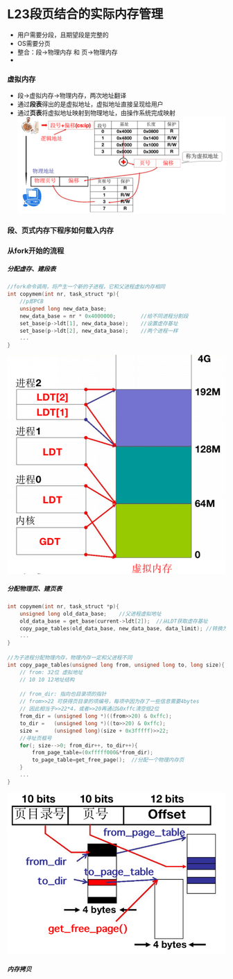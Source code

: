 # L23段页结合的实际内存管理
- 用户需要分段，且期望段是完整的
- OS需要分页
- 整合：段->物理内存 和 页->物理内存
- 
### 虚拟内存
- 段->虚拟内存->物理内存，两次地址翻译
- 通过**段表**得出的是虚拟地址，虚拟地址直接呈现给用户
- 通过**页表**将虚拟地址映射到物理地址，由操作系统完成映射
![Alt text](pic/P23-1.png)

### 段、页式内存下程序如何载入内存

### 从fork开始的流程
##### 分配虚存、建段表
```C
//fork命令调用，将产生一个新的子进程，它和父进程虚拟内存相同
int copymem(int nr, task_struct *p){
    //p即PCB
    unsigned long new_data_base;
    new_data_base = nr * 0x4000000;        //给不同进程分割段
    set_base(p->ldt[1], new_data_base);    //设置虚存基址
    set_base(p->ldt[2], new_data_base);    //两个进程一样
    ...
}
```
![Alt text](pic/P23-2.png)
##### 分配物理页、建页表
```C
int copymem(int nr, task_struct *p){
    unsigned long old_data_base;    //父进程虚拟地址
    old_data_base = get_base(current->ldt[2]);  //从LDT获取虚存基址
    copy_page_tables(old_data_base, new_data_base, data_limit); //转换为物理内存基址
    ...
}

//为子进程分配物理内存，物理内存一定和父进程不同
int copy_page_tables(unsigned long from, unsigned long to, long size){  
    // from: 32位 虚拟地址 
    // 10 10 12地址结构

    // from_dir: 指向也目录项的指针
    // from>>22 可获得页目录的项编号，每项中因为存了一些信息需要4bytes
    // 因此相当于>>22*4，或者>>20再通过&0xffc清空低2位
    from_dir = (unsigned long *)((from>>20) & 0xffc);  
    to_dir =   (unsigned long *)((to>>20) & 0xffc);
    size =     (unsigned long)(size + 0x3fffff)>>22;
    //寻址页框号
    for(; size-->0; from_dir++, to_dir++){
        from_page_table=(0xfffff000&*from_dir);
        to_page_table=get_free_page();  //分配一个物理内存页
    }
    ...
}
```
![Alt text](pic/P23-3.png)
##### 内存拷贝